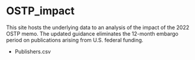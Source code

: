 # OSTP_impact

This site hosts the underlying data to an analysis of the impact of the 2022 OSTP memo. The updated guidance eliminates the 12-month embargo period on publications arising from U.S. federal funding.

- Publishers.csv

